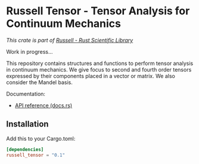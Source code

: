 # Russell Tensor - Tensor Analysis for Continuum Mechanics

_This crate is part of [Russell - Rust Scientific Library](https://github.com/cpmech/russell)_

Work in progress...

This repository contains structures and functions to perform tensor analysis in continuum mechanics. We give focus to second and fourth order tensors expressed by their components placed in a vector or matrix. We also consider the Mandel basis.

Documentation:

- [API reference (docs.rs)](https://docs.rs/russell_tensor)

## Installation

Add this to your Cargo.toml:

```toml
[dependencies]
russell_tensor = "0.1"
```
